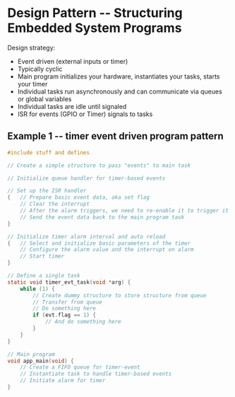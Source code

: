 # Design Pattern -- Structuring Embedded System Programs

Design strategy:
- Event driven (external inputs or timer)
- Typically cyclic
- Main program initializes your hardware, instantiates your tasks, starts your timer
- Individual tasks run asynchronously and can communicate via queues or global variables
- Individual tasks are idle until signaled
- ISR for events (GPIO or Timer) signals to tasks


## Example 1 -- timer event driven program pattern

```c
#include stuff and defines

// Create a simple structure to pass "events" to main task

// Initialize queue handler for timer-based events

// Set up the ISR handler
{   // Prepare basic event data, aka set flag
    // Clear the interrupt
    // After the alarm triggers, we need to re-enable it to trigger it next time
    // Send the event data back to the main program task
}

// Initialize timer alarm interval and auto reload
{   // Select and initialize basic parameters of the timer 
    // Configure the alarm value and the interrupt on alarm
    // Start timer
}

// Define a single task 
static void timer_evt_task(void *arg) {
    while (1) {
        // Create dummy structure to store structure from queue
        // Transfer from queue
        // Do something here
        if (evt.flag == 1) {
            // And do something here
        }
    }
}

// Main program
void app_main(void) {
    // Create a FIFO queue for timer-event
    // Instantiate task to handle timer-based events
    // Initiate alarm for timer
}

```
